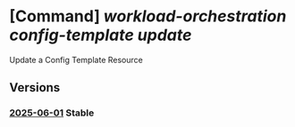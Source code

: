 # [Command] _workload-orchestration config-template update_

Update a Config Template Resource

## Versions

### [2025-06-01](/Resources/mgmt-plane/L3N1YnNjcmlwdGlvbnMve30vcmVzb3VyY2Vncm91cHMve30vcHJvdmlkZXJzL21pY3Jvc29mdC5lZGdlL2NvbmZpZ3RlbXBsYXRlcy97fQ==/2025-06-01.xml) **Stable**

<!-- mgmt-plane /subscriptions/{}/resourcegroups/{}/providers/microsoft.edge/configtemplates/{} 2025-06-01 -->
